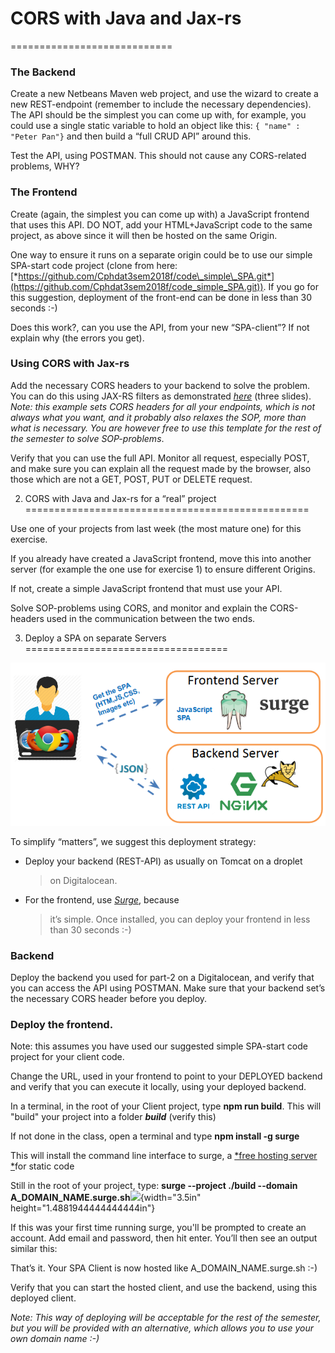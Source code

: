 # CORS with Java and Jax-rs
============================

### The Backend

Create a new Netbeans Maven web project, and use the wizard to create a
new REST-endpoint (remember to include the necessary dependencies). The
API should be the simplest you can come up with, for example, you could
use a single static variable to hold an object like this: `{ "name" :
"Peter Pan"}` and then build a “full CRUD API” around this.

Test the API, using POSTMAN. This should not cause any CORS-related
problems, WHY?

### The Frontend

Create (again, the simplest you can come up with) a JavaScript frontend
that uses this API. DO NOT, add your HTML+JavaScript code to the same
project, as above since it will then be hosted on the same Origin.

One way to ensure it runs on a separate origin could be to use our
simple SPA-start code project (clone from here:
[*https://github.com/Cphdat3sem2018f/code\_simple\_SPA.git*](https://github.com/Cphdat3sem2018f/code_simple_SPA.git)).
If you go for this suggestion, deployment of the front-end can be done
in less than 30 seconds :-)

Does this work?, can you use the API, from your new “SPA-client”? If not
explain why (the errors you get).

### Using CORS with Jax-rs

Add the necessary CORS headers to your backend to solve the problem. You
can do this using JAX-RS filters as demonstrated
[*here*](http://sem3slides.mydemos.dk/cors/cors.html#10) (three slides).
*Note: this example sets CORS headers for all your endpoints, which is
not always what you want, and it probably also relaxes the SOP, more
than what is necessary. You are however free to use this template for
the rest of the semester to solve SOP-problems*.

Verify that you can use the full API. Monitor all request, especially
POST, and make sure you can explain all the request made by the browser,
also those which are not a GET, POST, PUT or DELETE request.

2) CORS with Java and Jax-rs for a “real” project
=================================================

Use one of your projects from last week (the most mature one) for this
exercise.

If you already have created a JavaScript frontend, move this into
another server (for example the one use for exercise 1) to ensure
different Origins.

If not, create a simple JavaScript frontend that must use your API.

Solve SOP-problems using CORS, and monitor and explain the CORS-headers
used in the communication between the two ends.

3) Deploy a SPA on separate Servers
===================================

![](media/js_deploy_other_host.png)

To simplify “matters”, we suggest this deployment strategy:

-   Deploy your backend (REST-API) as usually on Tomcat on a droplet
    > on Digitalocean.

-   For the frontend, use [*Surge*](https://surge.sh/), because
    > it’s simple. Once installed, you can deploy your frontend in less
    > than 30 seconds :-)

### Backend

Deploy the backend you used for part-2 on a Digitalocean, and verify
that you can access the API using POSTMAN. Make sure that your backend
set’s the necessary CORS header before you deploy.

### Deploy the frontend.

Note: this assumes you have used our suggested simple SPA-start code
project for your client code.

Change the URL, used in your frontend to point to your DEPLOYED backend
and verify that you can execute it locally, using your deployed backend.

In a terminal, in the root of your Client project, type **npm run
build**. This will "build" your project into a folder ***build***
(verify this)

If not done in the class, open a terminal and type **npm install -g
surge**

This will install the command line interface to surge, a [*free hosting
server *](https://surge.sh/)for static code

Still in the root of your project, type: **surge --project ./build
--domain A\_DOMAIN\_NAME.surge.sh**![](media/image4.png){width="3.5in"
height="1.4881944444444444in"}

If this was your first time running surge, you'll be prompted to create
an account. Add email and password, then hit enter. You’ll then see an
output similar this:

That’s it. Your SPA Client is now hosted like A\_DOMAIN\_NAME.surge.sh
:-)

Verify that you can start the hosted client, and use the backend, using
this deployed client.

*Note: This way of deploying will be acceptable for the rest of the
semester, but you will be provided with an alternative, which allows you
to use your own domain name :-)*

